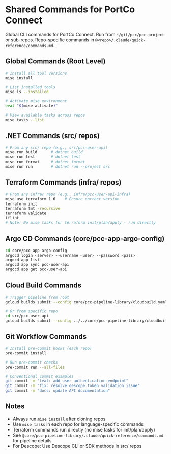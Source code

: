 # Shared Commands for PortCo Connect

Global CLI commands for PortCo Connect. Run from `~/git/pcc/pcc-project` or sub-repos. Repo-specific commands in `@<repo>/.claude/quick-reference/commands.md`.

## Global Commands (Root Level)
```bash
# Install all tool versions
mise install

# List installed tools
mise ls --installed

# Activate mise environment
eval "$(mise activate)"

# View available tasks across repos
mise tasks --list
```

## .NET Commands (src/ repos)
```bash
# From any src/ repo (e.g., src/pcc-user-api)
mise run build      # dotnet build
mise run test       # dotnet test
mise run format     # dotnet format
mise run run        # dotnet run --project src
```

## Terraform Commands (infra/ repos)
```bash
# From any infra/ repo (e.g., infra/pcc-user-api-infra)
mise use terraform 1.6    # Ensure correct version
terraform init
terraform fmt -recursive
terraform validate
tflint
# Note: No mise tasks for terraform init/plan/apply - run directly
```

## Argo CD Commands (core/pcc-app-argo-config)
```bash
cd core/pcc-app-argo-config
argocd login <server> --username <user> --password <pass>
argocd app list
argocd app sync pcc-user-api
argocd app get pcc-user-api
```

## Cloud Build Commands
```bash
# Trigger pipeline from root
gcloud builds submit --config core/pcc-pipeline-library/cloudbuild.yaml .

# Or from specific repo
cd src/pcc-user-api
gcloud builds submit --config ../../core/pcc-pipeline-library/cloudbuild-api.yaml .
```

## Git Workflow Commands
```bash
# Install pre-commit hooks (each repo)
pre-commit install

# Run pre-commit checks
pre-commit run --all-files

# Conventional commit examples
git commit -m "feat: add user authentication endpoint"
git commit -m "fix: resolve descope token validation issue"
git commit -m "docs: update API documentation"
```

## Notes
- Always run `mise install` after cloning repos
- Use `mise tasks` in each repo for language-specific commands
- Terraform commands run directly (no mise tasks for init/plan/apply)
- See `@core/pcc-pipeline-library/.claude/quick-reference/commands.md` for pipeline details
- For Descope: Use Descope CLI or SDK methods in src/ repos